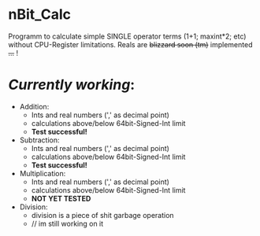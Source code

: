 # nBit_Calc
Programm to calculate simple SINGLE operator terms (1+1; maxint\*2; etc) without CPU-Register limitations.
Reals are ~~blizzard soon (tm)~~ implemented ~~...~~ !
# *Currently working*:
  - Addition: 
    - Ints and real numbers (',' as decimal point) 
    - calculations above/below 64bit-Signed-Int limit
    - **Test successful!**
  - Subtraction:
    - Ints and real numbers (',' as decimal point)
    - calculations above/below 64bit-Signed-Int limit
    - **Test successful!**
  - Multiplication:
    - Ints and real numbers (',' as decimal point)
    - calculations above/below 64bit-Signed-Int limit
    - **NOT YET TESTED**
  - Division:
    - division is a piece of shit garbage operation
    - // im still working on it
